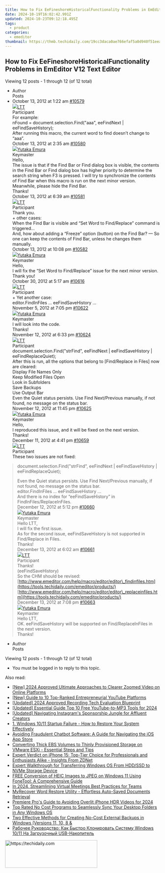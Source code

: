 ```yaml
---
title: How to Fix EeFineshoreHistoricalFunctionality Problems in EmEditor V12 Text Editor
date: 2024-10-19T16:02:42.991Z
updated: 2024-10-23T09:12:18.495Z
tags:
  - product
categories:
  - emeditor
thumbnail: https://thmb.techidaily.com/19cc3daca0ae766efaf5a0d940f51eeacf8f6380658cff3e15c9f29d7f7d98eb.jpg
---
```


## How to Fix EeFineshoreHistoricalFunctionality Problems in EmEditor V12 Text Editor

Viewing 12 posts - 1 through 12 (of 12 total)

* Author  
Posts
* October 13, 2012 at 1:22 am [#10579](https://tools.techidaily.com/emeditor/products/)  
[![](https://secure.gravatar.com/avatar/b873808416c17f967acca86a789d0ab1?s=80&d=identicon&r=g)LTT](https://www.emeditor.com/forums/users/LTT/ "View LTT's profile")  
Participant  
For example:  
nFound = document.selection.Find("aaa",  eeFindNext | eeFindSaveHistory);  
 After running this macro, the current word to find doesn’t change to “aaa”.  
October 13, 2012 at 2:35 am [#10580](https://tools.techidaily.com/emeditor/products/)  
[![](https://secure.gravatar.com/avatar/a0a6377144ed3636f985d87303f65ed2?s=80&d=identicon&r=g)Yutaka Emura](https://www.emeditor.com/forums/users/yemura/ "View Yutaka Emura's profile")  
Keymaster  
Hello,  
 The issue is that if the Find Bar or Find dialog box is visible, the contents in the Find Bar or Find dialog box has higher priority to determine the search string when F3 is pressed. I will try to synchronize the contents of Find Bar when this macro is run on the next minor version. Meanwhile, please hide the Find Bar.  
 Thanks!  
October 13, 2012 at 6:39 am [#10581](https://tools.techidaily.com/emeditor/products/)  
[![](https://secure.gravatar.com/avatar/b873808416c17f967acca86a789d0ab1?s=80&d=identicon&r=g)LTT](https://www.emeditor.com/forums/users/LTT/ "View LTT's profile")  
Participant  
Thank you.  
 \+ other cases:  
 When the Find Bar is visible and “Set Word to Find/Replace” command is triggered…  
 And, how about adding a “Freeze” option (button) on the Find Bar? — So one can keep the contents of Find Bar, unless he changes them manually.  
October 13, 2012 at 10:08 pm [#10582](https://tools.techidaily.com/emeditor/products/)  
[![](https://secure.gravatar.com/avatar/a0a6377144ed3636f985d87303f65ed2?s=80&d=identicon&r=g)Yutaka Emura](https://www.emeditor.com/forums/users/yemura/ "View Yutaka Emura's profile")  
Keymaster  
Hello,  
 I will fix the “Set Word to Find/Replace” issue for the next minor version. Thank you!  
October 30, 2012 at 5:17 am [#10616](https://tools.techidaily.com/emeditor/products/)  
[![](https://secure.gravatar.com/avatar/b873808416c17f967acca86a789d0ab1?s=80&d=identicon&r=g)LTT](https://www.emeditor.com/forums/users/LTT/ "View LTT's profile")  
Participant  
\+ Yet another case:  
 editor.FindInFiles … eeFindSaveHistory …  
November 5, 2012 at 7:05 pm [#10622](https://tools.techidaily.com/emeditor/products/)  
[![](https://secure.gravatar.com/avatar/a0a6377144ed3636f985d87303f65ed2?s=80&d=identicon&r=g)Yutaka Emura](https://www.emeditor.com/forums/users/yemura/ "View Yutaka Emura's profile")  
Keymaster  
I will look into the code.  
 Thanks!  
November 12, 2012 at 6:33 pm [#10624](https://tools.techidaily.com/emeditor/products/)  
[![](https://secure.gravatar.com/avatar/b873808416c17f967acca86a789d0ab1?s=80&d=identicon&r=g)LTT](https://www.emeditor.com/forums/users/LTT/ "View LTT's profile")  
Participant  
document.selection.Find("strFind", eeFindNext | eeFindSaveHistory | eeFindReplaceQuiet);  
 After this is run, all the options that belong to \[Find/Replace in Files\] now are cleared:  
 Display File Names Only  
 Keep Modified Files Open  
 Look in Subfolders  
 Save Backups  
 Use Output Bar  
 Even the Quiet status persists. Use Find Next/Previous manually, if not found, no message on the status bar.  
November 12, 2012 at 11:45 pm [#10625](https://tools.techidaily.com/emeditor/products/)  
[![](https://secure.gravatar.com/avatar/a0a6377144ed3636f985d87303f65ed2?s=80&d=identicon&r=g)Yutaka Emura](https://www.emeditor.com/forums/users/yemura/ "View Yutaka Emura's profile")  
Keymaster  
Hello,  
 I reproduced this issue, and it will be fixed on the next version.  
 Thanks!  
December 11, 2012 at 4:41 pm [#10659](https://tools.techidaily.com/emeditor/products/)  
[![](https://secure.gravatar.com/avatar/b873808416c17f967acca86a789d0ab1?s=80&d=identicon&r=g)LTT](https://www.emeditor.com/forums/users/LTT/ "View LTT's profile")  
Participant  
These two issues are not fixed:  
> document.selection.Find("strFind", eeFindNext | eeFindSaveHistory | eeFindReplaceQuiet);  
>  
> Even the Quiet status persists. Use Find Next/Previous manually, if not found, no message on the status bar.  
> editor.FindInFiles … eeFindSaveHistory …  
 And there is no index for “eeFindSaveHistory” in FindInFiles/ReplaceInFiles.  
December 12, 2012 at 5:12 pm [#10660](https://tools.techidaily.com/emeditor/products/)  
[![](https://secure.gravatar.com/avatar/a0a6377144ed3636f985d87303f65ed2?s=80&d=identicon&r=g)Yutaka Emura](https://www.emeditor.com/forums/users/yemura/ "View Yutaka Emura's profile")  
Keymaster  
Hello LTT,  
 I will fix the first issue.  
 As for the second issue, eeFindSaveHistory is not supported in Find/Replace in Files.  
 Thanks!  
December 13, 2012 at 6:02 am [#10661](https://tools.techidaily.com/emeditor/products/)  
[![](https://secure.gravatar.com/avatar/b873808416c17f967acca86a789d0ab1?s=80&d=identicon&r=g)LTT](https://www.emeditor.com/forums/users/LTT/ "View LTT's profile")  
Participant  
Thanks!  
 (eeFindSaveHistory)  
 So the CHM should be revised:  
[http://www.emeditor.com/help/macro/editor/editor\_findinfiles.htm](https://tools.techidaily.com/emeditor/products/)  
[http://www.emeditor.com/help/macro/editor/editor\_replaceinfiles.htm](https://tools.techidaily.com/emeditor/products/)  
December 13, 2012 at 7:08 pm [#10663](https://tools.techidaily.com/emeditor/products/)  
[![](https://secure.gravatar.com/avatar/a0a6377144ed3636f985d87303f65ed2?s=80&d=identicon&r=g)Yutaka Emura](https://www.emeditor.com/forums/users/yemura/ "View Yutaka Emura's profile")  
Keymaster  
Hello LTT,  
 OK. eeFindSaveHistory will be supported on Find/ReplaceInFiles in the next version.  
 Thanks!
* Author  
Posts

Viewing 12 posts - 1 through 12 (of 12 total)

* You must be logged in to reply to this topic.

<ins class="adsbygoogle"
     style="display:block"
     data-ad-format="autorelaxed"
     data-ad-client="ca-pub-7571918770474297"
     data-ad-slot="1223367746"></ins>

<ins class="adsbygoogle"
     style="display:block"
     data-ad-client="ca-pub-7571918770474297"
     data-ad-slot="8358498916"
     data-ad-format="auto"
     data-full-width-responsive="true"></ins>

<span class="atpl-alsoreadstyle">Also read:</span>
<div><ul>
<li><a href="https://fox-access.techidaily.com/new-2024-approved-ultimate-approaches-to-clearer-zoomed-video-on-online-platforms/"><u>[New] 2024 Approved Ultimate Approaches to Clearer Zoomed Video on Online Platforms</u></a></li>
<li><a href="https://youtube-webster.techidaily.com/uide-to-10-top-ranked-entrepreneurial-youtube-platforms/"><u>[New] Guide to 10 Top-Ranked Entrepreneurial YouTube Platforms</u></a></li>
<li><a href="https://screen-video-capture.techidaily.com/updated-2024-approved-recording-tech-evaluation-blueprint/"><u>[Updated] 2024 Approved Recording Tech Evaluation Blueprint</u></a></li>
<li><a href="https://facebook-video-footage.techidaily.com/updated-essential-guide-top-10-free-youtube-to-mp3-tools-for-2024/"><u>[Updated] Essential Guide Top 10 Free YouTube-to-MP3 Tools for 2024</u></a></li>
<li><a href="https://instagram-videos.techidaily.com/updated-navigating-instagrams-sponsorship-jungle-for-affluent-creators/"><u>[Updated] Navigating Instagram's Sponsorship Jungle for Affluent Creators</u></a></li>
<li><a href="https://win-net.techidaily.com/1-windows-1011-startup-failure-how-to-restore-your-system-effectively/"><u>1. Windows 10/11 Startup Failure - How to Restore Your System Effectively</u></a></li>
<li><a href="https://tech-revival.techidaily.com/avoiding-fraudulent-chatbot-software-a-guide-for-navigating-the-ios-app-store/"><u>Avoiding Fraudulent Chatbot Software: A Guide for Navigating the iOS App Store</u></a></li>
<li><a href="https://win-net.techidaily.com/converting-thick-ebs-volumes-to-thinly-provisioned-storage-on-vmware-esxi-essential-steps-and-tips/"><u>Converting Thick EBS Volumes to Thinly Provisioned Storage on VMware ESXi - Essential Steps and Tips</u></a></li>
<li><a href="https://tech-renaissance.techidaily.com/expert-verdict-on-iphone-15-top-tier-choice-for-professionals-and-enthusiasts-alike-insights-from-zdnet/"><u>Expert Verdict on iPhone 15: Top-Tier Choice for Professionals and Enthusiasts Alike - Insights From ZDNet</u></a></li>
<li><a href="https://win-net.techidaily.com/expert-walkthrough-for-transferring-windows-os-from-hddssd-to-nvme-storage-device/"><u>Expert Walkthrough for Transferring Windows OS From HDD/SSD to NVMe Storage Device</u></a></li>
<li><a href="https://win-net.techidaily.com/free-conversion-of-heic-images-to-jpeg-on-windows-11-using-fonetool-a-comprehensive-guide/"><u>FREE Conversion of HEIC Images to JPEG on Windows 11 Using FoneTool: A Comprehensive Guide</u></a></li>
<li><a href="https://screen-sharing-recording.techidaily.com/in-2024-streamlining-virtual-meetings-best-practices-for-teams/"><u>In 2024, Streamlining Virtual Meetings Best Practices for Teams</u></a></li>
<li><a href="https://win-net.techidaily.com/myrecover-word-restore-utility-effortless-auto-saved-documents-retrieval/"><u>MyRecover Word Restore Utility - Effortless Auto-Saved Documents Retrieval</u></a></li>
<li><a href="https://extra-skills.techidaily.com/premiere-pros-guide-to-avoiding-overlit-iphone-hdr-videos-for-2024/"><u>Premiere Pro's Guide to Avoiding Overlit iPhone HDR Videos for 2024</u></a></li>
<li><a href="https://win-net.techidaily.com/top-rated-no-cost-programs-to-seamlessly-sync-your-desktop-folders-in-any-windows-os/"><u>Top Rated No Cost Programs to Seamlessly Sync Your Desktop Folders in Any Windows OS</u></a></li>
<li><a href="https://win-net.techidaily.com/two-effective-methods-for-creating-no-cost-external-backups-in-windows-versions-11-10-8-and/"><u>Two Effective Methods for Creating No-Cost External Backups in Windows (Versions 11, 10, 8 &</u></a></li>
<li><a href="https://win-net.techidaily.com/rabochee-rukovodstvo-kak-bystro-klonirovat-sistemu-windows-1011-na-zagruzochnyj-usb-nakopitel/"><u>Рабочее Руководство: Как Быстро Клонировать Систему Windows 10/11 На Загрузочный USB-Накопитель</u></a></li>
</ul></div>

<!-- affiliate ads begin -->
<a href="https://dhgate.sjv.io/c/5597632/2106655/12108" target="_top" id="2106655">
  <img src="//a.impactradius-go.com/display-ad/12108-2106655" border="0" alt="https://techidaily.com" width="300" height="90"/>
</a>
<img height="0" width="0" src="https://dhgate.sjv.io/i/5597632/2106655/12108" style="position:absolute;visibility:hidden;" border="0" />
<!-- affiliate ads end -->

